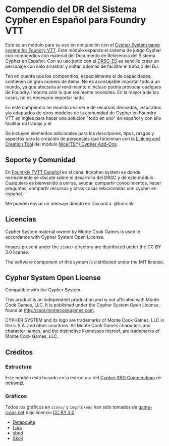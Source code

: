 # Compendio del DR del Sistema Cypher en Español para Foundry VTT

Este es un módulo para su uso en conjunción con el [Cypher System game system for Foundry VTT](https://foundryvtt.com/packages/cyphersystem/). Este módulo expande el sistema de juego Cypher con compendios con material del Documento de Referencia del Sistema Cypher en Español. Con su uso junto con el [DRSC-ES](https://jabelardo.github.io/drsc-es/DRSC-ES.html) es sencillo crear un personaje con sólo arrastrar y soltar, además de facilitar el trabajo del DJ.

Ten en cuenta que los compendios, especialmente el de capacidades, contienen un gran número de ítems. No es aconsejable importar todo a un mundo, ya que afectaría al rendimiento e incluso podría provocar cuelgues de Foundry. Importa sólo lo que realmente necesites. En la mayoría de los casos, no es necesario importar nada.

En este compendio he reunído una serie de recursos derivados, inspirados y/o adaptados de otros módulos de la comunidad de Cypher en Foundry VTT en ingles para hacer una solución "todo en uno" en español y con ello facilitar mi trabajo y el 

Se incluyen elementos adicionales para los descripores, tipos, rasgos y aspectos para la creación de personajes que funcionan con la [Linking and Creation Tool](https://github.com/NiceTSY/nice-cypher-add-ons#creation-tool) del módulo [Nice(TSY) Cypher Add-Ons](https://github.com/NiceTSY/nice-cypher-add-ons).


## Soporte y Comunidad

En [Fountrdy FVTT Español](https://discord.gg/CXn8nzDb) en el canal #cypher-system es donde normalmente se discute sobre el desarrollo del  DRSC y de este módulo. Cualquiera es bienvenido a unirse, ayudar, compartir conocimientos, hacer preguntas, compartir recursos y otras cosas relacionadas con cypher en español.  

Me pueden enviar un mensaje directo en Discord a: @kurviak.

## Licencias

Cypher System material owned by Monte Cook Games is used in accordance with Cypher System Open License.

Images present under the `icons/` directory are distributed under the CC BY 3.0 license.

The software component of this system is distributed under the MIT license.

## Cypher System Open License

Compatible with the Cypher System.

This product is an independent production and is not affiliated with Monte Cook Games, LLC. It is published under the Cypher System Open License, found at http://csol.montecookgames.com.

CYPHER SYSTEM and its logo are trademarks of Monte Cook Games, LLC in the U.S.A. and other countries. All Monte Cook Games characters and character names, and the distinctive likenesses thereof, are trademarks of Monte Cook Games, LLC. 

## Créditos

### Estructura 
Este módulo esta basado en la estructura del [Cypher SRD Compendium](https://github.com/mrkwnzl/cyphersystem-compendium) de mrkwnzl.

### Gráficos

Todos los gráficos en `icons/` y `img/tokens`  han sido tomados de [game-icons.net](https://game-icons.net) bajo licencia [CC BY 3.0](https://creativecommons.org/licenses/by/3.0/).

- [Delapouite](https://delapouite.com/)
- [Lorc](https://lorcblog.blogspot.com/)
- [sbed](http://opengameart.org/content/95-game-icons)
- [Skoll](https://game-icons.net/)
